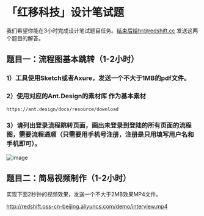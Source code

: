 # 「红移科技」设计笔试题

我们希望你能在3小时完成设计笔试题目任务。结束后给hr@redshift.cc 发送这两个题目的解答。


## 题目一：流程图基本跳转（1-2小时）

### 1）工具使用Sketch或者Axure，发送一个不大于1MB的pdf文件。
### 2）使用对应的Ant.Design的素材库 作为基本素材
	https://ant.design/docs/resource/download
### 3）请列出登录流程跳转页面，画出未登录到登陆的所有页面的流程图，需要流程通顺（只需要用手机号注册，注册是只用填写用户名和手机即可）。

![image](http://redshift.oss-cn-beijing.aliyuncs.com/demo/login.png)

## 题目二：简易视频制作（1-2小时）

实现下面2秒钟的视频效果，发送一个不大于2MB效果MP4文件。

http://redshift.oss-cn-beijing.aliyuncs.com/demo/interview.mp4
